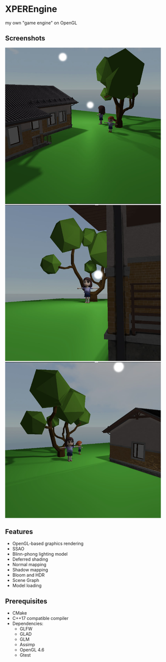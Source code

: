 # XPEREngine

my own "game engine" on OpenGL

## Screenshots
![Screenshot1](screenshot1.jpg)
![Screenshot2](screenshot2.jpg)
![Screenshot3](screenshot3.jpg)

## Features
- OpenGL-based graphics rendering
- SSAO
- Blinn-phong lighting model
- Deferred shading 
- Normal mapping
- Shadow mapping
- Bloom and HDR
- Scene Graph
- Model loading

## Prerequisites
- CMake 
- C++17 compatible compiler
- Dependencies:
  - GLFW
  - GLAD
  - GLM
  - Assimp
  - OpenGL 4.6
  - Gtest